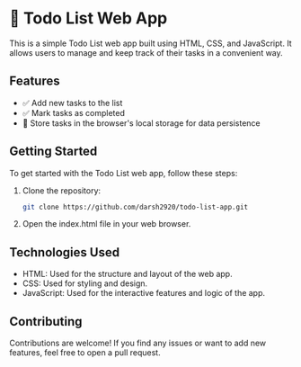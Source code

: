 # 📝 Todo List Web App

This is a simple Todo List web app built using HTML, CSS, and JavaScript. It allows users to manage and keep track of their tasks in a convenient way.

## Features

- ✅ Add new tasks to the list
- ✅ Mark tasks as completed
- 🔄 Store tasks in the browser's local storage for data persistence

## Getting Started

To get started with the Todo List web app, follow these steps:

1. Clone the repository:

   ```bash
   git clone https://github.com/darsh2920/todo-list-app.git
   
2. Open the index.html file in your web browser.

## Technologies Used

- HTML: Used for the structure and layout of the web app.
- CSS: Used for styling and design.
- JavaScript: Used for the interactive features and logic of the app.

## Contributing

Contributions are welcome! If you find any issues or want to add new features, feel free to open a pull request.
